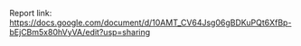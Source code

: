 Report link: https://docs.google.com/document/d/10AMT_CV64Jsg06gBDKuPQt6XfBp-bEjCBm5x80hVyVA/edit?usp=sharing
